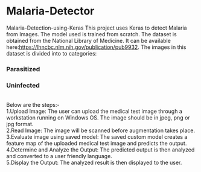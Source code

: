 # Malaria-Detector
Malaria-Detection-using-Keras
This project uses Keras to detect Malaria from Images. The model used is trained from scratch. The dataset is obtained from the National Library of Medicine. It can be available here:https://lhncbc.nlm.nih.gov/publication/pub9932. The images in this dataset is divided into to categories:

### Parasitized
### Uninfected</br>
</br>
Below are the steps:-</br>
1.Upload Image: The user can upload the medical test image through a workstation running on Windows OS. The image should be in jpeg, png or jpg format.</br>
2.Read Image: The image will be scanned before augmentation takes place.</br>
3.Evaluate image using saved model: The saved custom model creates a feature map of the uploaded medical test image and predicts the output.</br>
4.Determine and Analyze the Output: The predicted output is then analyzed and converted to a user friendly language.</br>
5.Display the Output: The analyzed result is then displayed to the user.

